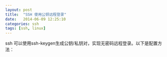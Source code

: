 ```yaml
---
layout: post
title:  "SSH 使用公钥远程登录"
date:   2014-06-09 12:25:10
categories: ssh
tags: [ssh, linux]
---
```


ssh 可以使用ssh-keygen生成公钥/私钥对，实现无密码远程登录。以下是配置方法：
